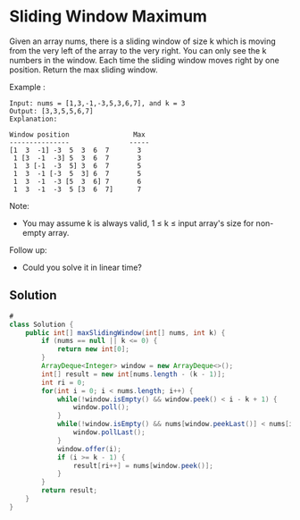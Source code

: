 # Sliding Window Maximum

Given an array nums, there is a sliding window of size k which is moving from the very left of the array to the very right. You can only see the k numbers in the window. Each time the sliding window moves right by one position. Return the max sliding window.

Example :
```
Input: nums = [1,3,-1,-3,5,3,6,7], and k = 3
Output: [3,3,5,5,6,7]
Explanation:

Window position                Max
---------------               -----
[1  3  -1] -3  5  3  6  7       3
 1 [3  -1  -3] 5  3  6  7       3
 1  3 [-1  -3  5] 3  6  7       5
 1  3  -1 [-3  5  3] 6  7       5
 1  3  -1  -3 [5  3  6] 7       6
 1  3  -1  -3  5 [3  6  7]      7
```

Note:
* You may assume k is always valid, 1 ≤ k ≤ input array's size for non-empty array.

Follow up:
* Could you solve it in linear time?

## Solution

```java
# 
class Solution {
    public int[] maxSlidingWindow(int[] nums, int k) {
        if (nums == null || k <= 0) {
			return new int[0];
		}
        ArrayDeque<Integer> window = new ArrayDeque<>();
        int[] result = new int[nums.length - (k - 1)];
        int ri = 0;
        for(int i = 0; i < nums.length; i++) {
            while(!window.isEmpty() && window.peek() < i - k + 1) {
                window.poll();
            }
            while(!window.isEmpty() && nums[window.peekLast()] < nums[i]) {
                window.pollLast();
            }
            window.offer(i);
            if (i >= k - 1) {
				result[ri++] = nums[window.peek()];
			}
        }
        return result;
    }
}
```
